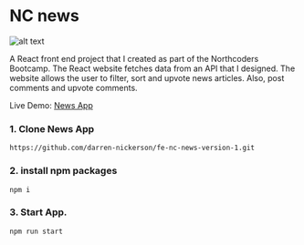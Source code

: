 # NC news 
![alt text](https://nickerson.io/assets/maxresdefault7-28f91b44.png)


A React front end project that I created as part of the Northcoders Bootcamp. The React website fetches data from an API that I designed. The website allows the user to filter, sort and upvote news articles. Also, post comments and upvote comments. <br />

Live Demo: [News App ](https://nc-news-fc.onrender.com/)


### 1. Clone News App

```
https://github.com/darren-nickerson/fe-nc-news-version-1.git
```

###  2. install npm packages

```
npm i
```

### 3. Start App.

```
npm run start
```

